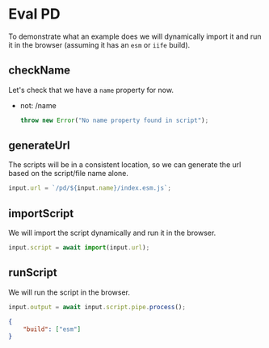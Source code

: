 # Eval PD

To demonstrate what an example does we will dynamically import it and run it in the browser (assuming it has an `esm` or `iife` build). 

## checkName
Let's check that we have a `name` property for now.
- not: /name
    ```ts
    throw new Error("No name property found in script");
    ```

## generateUrl
The scripts will be in a consistent location, so we can generate the url based on the script/file name alone. 
```ts
input.url = `/pd/${input.name}/index.esm.js`;
```

## importScript
We will import the script dynamically and run it in the browser.
```ts
input.script = await import(input.url);
```

## runScript
We will run the script in the browser.
```ts
input.output = await input.script.pipe.process();
```

```json
{
    "build": ["esm"]
}
```
